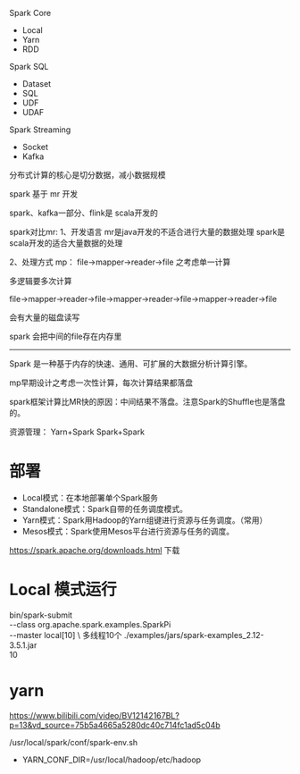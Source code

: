

Spark Core
+ Local
+ Yarn
+ RDD

Spark SQL
+ Dataset
+ SQL
+ UDF
+ UDAF

Spark Streaming
+ Socket
+ Kafka

分布式计算的核心是切分数据，减小数据规模

spark 基于 mr 开发

spark、kafka一部分、flink是 scala开发的


spark对比mr:
1、开发语言
mr是java开发的不适合进行大量的数据处理
spark是scala开发的适合大量数据的处理

2、处理方式
mp： file->mapper->reader->file
之考虑单一计算

多逻辑要多次计算

file->mapper->reader->file->mapper->reader->file->mapper->reader->file

会有大量的磁盘读写

spark 会把中间的file存在内存里

 ---

 Spark 是一种基于内存的快速、通用、可扩展的大数据分析计算引擎。


 mp早期设计之考虑一次性计算，每次计算结果都落盘

 spark框架计算比MR快的原因：中间结果不落盘。注意Spark的Shuffle也是落盘的。


资源管理：
Yarn+Spark
Spark+Spark

 # 部署
 + Local模式：在本地部署单个Spark服务
 + Standalone模式：Spark自带的任务调度模式。
 + Yarn模式：Spark用Hadoop的Yarn组键进行资源与任务调度。（常用）
 + Mesos模式：Spark使用Mesos平台进行资源与任务的调度。

 https://spark.apache.org/downloads.html 
 下载

 # Local 模式运行
 bin/spark-submit \
 --class org.apache.spark.examples.SparkPi \
 --master local[10] \  多线程10个 
 ./examples/jars/spark-examples_2.12-3.5.1.jar \
 10


# yarn
https://www.bilibili.com/video/BV12142167BL?p=13&vd_source=75b5a4665a5280dc40c714fc1ad5c04b


/usr/local/spark/conf/spark-env.sh

+ YARN_CONF_DIR=/usr/local/hadoop/etc/hadoop

